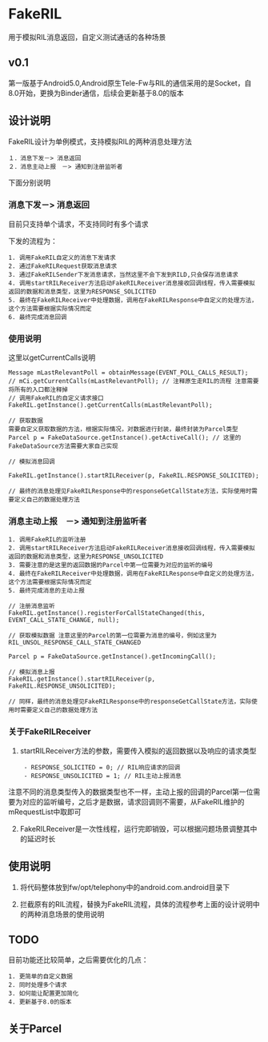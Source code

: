 # FakeRIL
用于模拟RIL消息返回，自定义测试通话的各种场景

## v0.1

第一版基于Android5.0,Android原生Tele-Fw与RIL的通信采用的是Socket，自8.0开始，更换为Binder通信，后续会更新基于8.0的版本


## 设计说明

FakeRIL设计为单例模式，支持模拟RIL的两种消息处理方法

    １．消息下发－> 消息返回
    ２．消息主动上报　－> 通知到注册监听者

下面分别说明

### 消息下发－> 消息返回

目前只支持单个请求，不支持同时有多个请求

下发的流程为：

    1. 调用FakeRIL自定义的消息下发请求
    2. 通过FakeRILRequest获取消息请求
    3. 通过FakeRILSender下发消息请求，当然这里不会下发到RILD,只会保存消息请求
    4. 调用startRILReceiver方法启动FakeRILReceiver消息接收回调线程，传入需要模拟返回的数据和消息类型，这里为RESPONSE_SOLICITED
    5. 最终在FakeRILReceiver中处理数据，调用在FakeRILResponse中自定义的处理方法，这个方法需要根据实际情况而定
    6. 最终完成消息回调

### 使用说明

这里以getCurrentCalls说明
```
Message mLastRelevantPoll = obtainMessage(EVENT_POLL_CALLS_RESULT);
// mCi.getCurrentCalls(mLastRelevantPoll); // 注释原生走RIL的流程 注意需要将所有的入口都注释掉
// 调用FakeRIL的自定义请求接口
FakeRIL.getInstance().getCurrentCalls(mLastRelevantPoll);

// 获取数据
需要自定义获取数据的方法，根据实际情况，对数据进行封装，最终封装为Parcel类型
Parcel p = FakeDataSource.getInstance().getActiveCall(); // 这里的FakeDataSource方法需要大家自己实现

// 模拟消息回调

FakeRIL.getInstance().startRILReceiver(p, FakeRIL.RESPONSE_SOLICITED);

// 最终的消息处理见FakeRILResponse中的responseGetCallState方法，实际使用时需要定义自己的数据处理方法
```

### 消息主动上报　－> 通知到注册监听者

    1. 调用FakeRIL的监听注册
    2. 调用startRILReceiver方法启动FakeRILReceiver消息接收回调线程，传入需要模拟返回的数据和消息类型，这里为RESPONSE_UNSOLICITED
    3. 需要注意的是这里的返回数据的Parcel中第一位需要为对应的监听的编号
    4. 最终在FakeRILReceiver中处理数据，调用在FakeRILResponse中自定义的处理方法，这个方法需要根据实际情况而定
    5. 最终完成消息的主动上报

```
// 注册消息监听
FakeRIL.getInstance().registerForCallStateChanged(this, EVENT_CALL_STATE_CHANGE, null);

// 获取模拟数据 注意这里的Parcel的第一位需要为消息的编号，例如这里为 RIL_UNSOL_RESPONSE_CALL_STATE_CHANGED

Parcel p = FakeDataSource.getInstance().getIncomingCall();

// 模拟消息上报
FakeRIL.getInstance().startRILReceiver(p, FakeRIL.RESPONSE_UNSOLICITED);

// 同样，最终的消息处理见FakeRILResponse中的responseGetCallState方法，实际使用时需要定义自己的数据处理方法

```

### 关于FakeRILReceiver

1. startRILReceiver方法的参数，需要传入模拟的返回数据以及响应的请求类型
        
        - RESPONSE_SOLICITED = 0; // RIL响应请求的回调
        - RESPONSE_UNSOLICITED = 1; // RIL主动上报消息

注意不同的消息类型传入的数据类型也不一样，主动上报的回调的Parcel第一位需要为对应的监听编号，之后才是数据，请求回调则不需要，从FakeRIL维护的mRequestList中取即可

2. FakeRILReceiver是一次性线程，运行完即销毁，可以根据问题场景调整其中的延迟时长

## 使用说明

1. 将代码整体放到fw/opt/telephony中的android.com.android目录下

2. 拦截原有的RIL流程，替换为FakeRIL流程，具体的流程参考上面的设计说明中的两种消息场景的使用说明

## TODO

   目前功能还比较简单，之后需要优化的几点：

    1. 更简单的自定义数据
    2. 同时处理多个请求
    3. 如何能让配置更加简化
    4. 更新基于8.0的版本

## 关于Parcel
